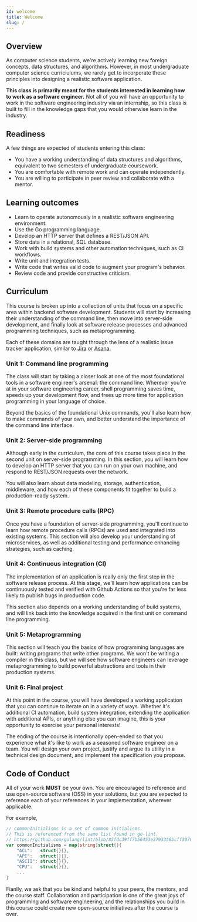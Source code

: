 ```yaml
---
id: welcome
title: Welcome
slug: /
---
```


## Overview

As computer science students, we're actively learning new foreign concepts,
data structures, and algorithms. However, in most undergraduate computer
science curriciulums, we rarely get to incorporate these principles
into designing a realistic software application.

**This class is primarily meant for the students interested in learning how to
work as a software engineer.** Not all of you will have an opportunity to
work in the software engineering industry via an internship, so this class is
built to fill in the knowledge gaps that you would otherwise learn in the industry.

## Readiness

A few things are expected of students entering this class:

  * You have a working understanding of data structures and algorithms,
    equivalent to two semesters of undergraduate coursework.
  * You are comfortable with remote work and can operate independently.
  * You are willing to participate in peer review and collaborate
    with a mentor.

## Learning outcomes

* Learn to operate autonomously in a realistic software engineering environment.
* Use the Go programming language.
* Develop an HTTP server that defines a REST/JSON API.
* Store data in a relational, SQL database.
* Work with build systems and other automation techniques, such as CI workflows.
* Write unit and integration tests.
* Write code that writes valid code to augment your program's behavior.
* Review code and provide constructive criticism.

## Curriculum

This course is broken up into a collection of units that focus on a specific area
within backend software development. Students will start by increasing their
understanding of the command line, then move into server-side development, and
finally look at software release processes and advanced programming techniques, such
as metaprogramming.

Each of these domains are taught through the lens of a realistic issue tracker
application, similar to [Jira][1] or [Asana][2].

  [1]: https://www.atlassian.com/software/jira
  [2]: https://asana.com

### Unit 1: Command line programming

The class will start by taking a closer look at one of the most foundational tools
in a software engineer's arsenal: the command line. Wherever you're at in your
software engineering career, shell programming saves time, speeds up your development
flow, and frees up more time for application programming in your language of choice.

Beyond the basics of the foundational Unix commands, you'll also learn how to make
commands of your own, and better understand the importance of the command line interface.

### Unit 2: Server-side programming

Although early in the curriculum, the core of this course takes place in the second unit on
server-side programming. In this section, you will learn how to develop an HTTP server
that you can run on your own machine, and respond to REST/JSON requests over the network.

You will also learn about data modeling, storage, authentication, middleware, and how each
of these components fit together to build a production-ready system.

### Unit 3: Remote procedure calls (RPC)

Once you have a foundation of server-side programming, you'll continue to learn how remote
procedure calls (RPCs) are used and integrated into existing systems. This section will also
develop your understanding of microservices, as well as additional testing and performance
enhancing strategies, such as caching.

### Unit 4: Continuous integration (CI)

The implementation of an application is really only the first step in the software release
process. At this stage, we'll learn how applications can be continuously tested and verified
with Github Actions so that you're far less likely to publish bugs in production code.

This section also depends on a working understanding of build systems, and will link back into
the knowledge acquired in the first unit on command line programming.

### Unit 5: Metaprogramming

This section will teach you the basics of how programming languages are built: writing
programs that write other programs. We won't be writing a compiler in this class, but we
will see how software engineers can leverage metaprogramming to build powerful abstractions
and tools in their production systems.

### Unit 6: Final project

At this point in the course, you will have developed a working application that you can
continue to iterate on in a variety of ways. Whether it's additional CI automation,
build system integration, extending the application with additional APIs, or anything else
you can imagine, this is your opportunity to exercise your personal interests!

The ending of the course is intentionally open-ended so that you experience what it's like
to work as a seasoned software engineer on a team. You will design your own project, justify
and argue its utility in a technical design document, and implement the specification you
propose.

## Code of Conduct

All of your work **MUST** be your own. You are encouraged to reference and use open-source
software (OSS) in your solutions, but you are expected to reference each of your references
in your implementation, wherever applicable.

For example,

```go
// commonInitialisms is a set of common initialisms.
// This is referenced from the same list found in go-lint.
// https://github.com/golang/lint/blob/83fdc39ff7b56453e3793356bcff3070b9b96445/lint.go#L770
var commonInitialisms = map[string]struct{}{
	"ACL":   struct{}{},
	"API":   struct{}{},
	"ASCII": struct{}{},
	"CPU":   struct{}{},
    ...
}
```

Fianlly, we ask that you be kind and helpful to your peers, the mentors, and the course staff.
Collaboration and participation is one of the great joys of programming and software engineering,
and the relationships you build in this course could create new open-source initiatives after
the course is over.
